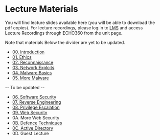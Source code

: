 # Lecture Materials

You will find lecture slides available here (you will be able to download the pdf copies). For lecture recordings, please log in to [LMS](https://lms.uwa.edu.au/) and access Lecture Recordings through ECHO360 from the unit page.

Note that materials Below the divider are yet to be updated.

* [00. Introduction](https://github.com/uwacyber/cits3006/raw/2023S2/cits3006-lectures/00.Introduction.pdf)
* [01. Ethics](https://github.com/uwacyber/cits3006/raw/2023S2/cits3006-lectures/01.Ethics.pdf)
* [02. Reconnaissance](https://github.com/uwacyber/cits3006/raw/2023S2/cits3006-lectures/02.Reconnaissance_vertical.pdf)
* [03. Network Exploits](https://github.com/uwacyber/cits3006/raw/2023S2/cits3006-lectures/03.Network_Exploits_vertical.pdf)
* [04. Malware Basics](https://github.com/uwacyber/cits3006/raw/2023S2/cits3006-lectures/04.Malware_Basics_vertical.pdf)
* [05. More Malware](https://github.com/uwacyber/cits3006/raw/2023S2/cits3006-lectures/05.More_malware_vertical.pdf)

-- To be updated --


* [06. Software Security](https://github.com/uwacyber/cits3006/raw/2023S2/cits3006-lectures/06.Software\_Security.pdf)
* [07. Reverse Engineering](https://github.com/uwacyber/cits3006/raw/2023S2/cits3006-lectures/07.Reverse\_Engineering.pdf)
* [08. Privilege Escalation](https://github.com/uwacyber/cits3006/raw/2023S2/cits3006-lectures/08.Privilege\_Escalation.pdf)
* [09. Web Security](https://github.com/uwacyber/cits3006/raw/2023S2/cits3006-lectures/09.Web\_Security.pdf)
* 0A. More Web Security
* [0B. Defence Techniques](https://github.com/uwacyber/cits3006/raw/2023S2/cits3006-lectures/0B.Defence\_Techniques.pdf)
* [0C. Active Directory](https://github.com/uwacyber/cits3006/raw/2023S2/cits3006-lectures/0C.Active\_Directory.pdf)
* 0D. Guest Lecture
